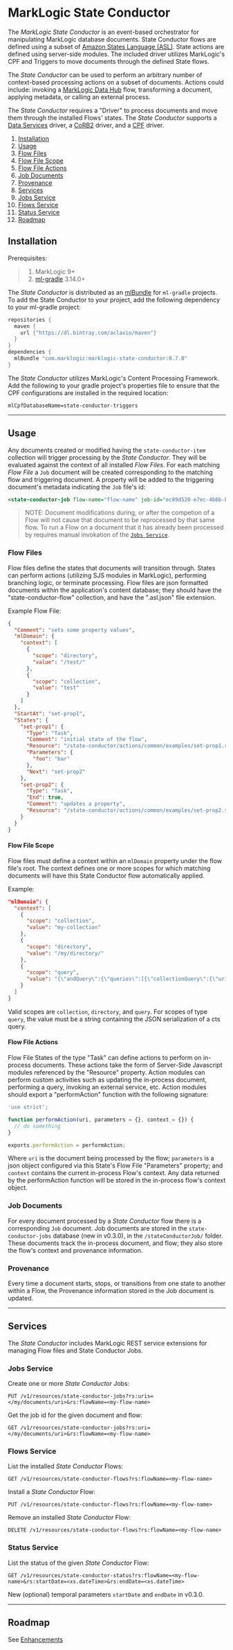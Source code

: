 # MarkLogic State Conductor

The _MarkLogic State Conductor_ is an event-based orchestrator for manipulating MarkLogic database documents.
State Conductor flows are defined using a subset of [Amazon States Language (ASL)](https://states-language.net/spec.html). State actions are defined using server-side modules. The included driver utilizes MarkLogic's CPF and Triggers to move documents through the defined State flows.

The _State Conductor_ can be used to perform an arbitrary number of context-based processing actions on a subset of documents. Actions could include: invoking a [MarkLogic Data Hub](https://docs.marklogic.com/datahub/) flow, transforming a document, applying metadata, or calling an external process.

The _State Conductor_ requires a "Driver" to process documents and move them through the installed Flows' states. The _State Conductor_ supports a [Data Services](https://github.com/aclavio/marklogic-state-conductor/tree/develop/state-conductor-dataservices) driver, a [CoRB2](https://github.com/marklogic-community/corb2) driver, and a [CPF](https://docs.marklogic.com/guide/cpf) driver.

1. [Installation](#installation)
2. [Usage](#usage)
3. [Flow Files](#flow-files)
4. [Flow File Scope](#flow-file-scope)
5. [Flow File Actions](#flow-file-actions)
6. [Job Documents](#job-documents)
7. [Provenance](#provenance)
8. [Services](#services)
9. [Jobs Service](#jobs-service)
10. [Flows Service](#flows-service)
11. [Status Service](#status-service)
12. [Roadmap](#roadmap)

## Installation <a name="installation"></a>

Prerequisites:

> 1. MarkLogic 9+
> 2. [ml-gradle](https://github.com/marklogic-community/ml-gradle) 3.14.0+

The _State Conductor_ is distributed as an [mlBundle](https://github.com/marklogic-community/ml-gradle/wiki/Bundles) for `ml-gradle` projects. To add the State Conductor to your project, add the following dependency to your ml-gradle project:

```groovy
repositories {
  maven {
    url {"https://dl.bintray.com/aclavio/maven"}
  }
}
dependencies {
  mlBundle "com.marklogic:marklogic-state-conductor:0.7.0"
}
```

The _State Conductor_ utilizes MarkLogic's Content Processing Framework. Add the following to your gradle project's properties file to ensure that the CPF configurations are installed in the required location:

```
mlCpfDatabaseName=state-conductor-triggers
```

---

## Usage <a name="usage"></a>

Any documents created or modified having the `state-conductor-item` collection will trigger processing by the _State Conductor_. They will be evaluated against the context of all installed _Flow Files_. For each matching _Flow File_ a `Job` document will be created corresponding to the matching flow and triggering document. A property will be added to the triggering document's metadata indicating the `Job` file's id:

```xml
<state-conductor-job flow-name="flow-name" job-id="ec89d520-e7ec-4b6b-ba63-7ea3a85eff02" date="2019-11-08T17:34:28.529Z" />
```

> NOTE: Document modifications during, or after the competion of a Flow will not cause that document to be reprocessed by that same flow. To run a Flow on a document that it has already been processed by requires manual invokation of the [`Jobs Service`](#jobs-service).

### Flow Files <a name="flow-files"></a>

Flow files define the states that documents will transition through. States can perform actions (utilizing SJS modules in MarkLogic), performing branching logic, or terminate processing. Flow files are json formatted documents within the application's content database; they should have the "state-conductor-flow" collection, and have the ".asl.json" file extension.

Example Flow File:

```json
{
  "Comment": "sets some property values",
  "mlDomain": {
    "context": [
      {
        "scope": "directory",
        "value": "/test/"
      },
      {
        "scope": "collection",
        "value": "test"
      }
    ]
  },
  "StartAt": "set-prop1",
  "States": {
    "set-prop1": {
      "Type": "Task",
      "Comment": "initial state of the flow",
      "Resource": "/state-conductor/actions/common/examples/set-prop1.sjs",
      "Parameters": {
        "foo": "bar"
      },
      "Next": "set-prop2"
    },
    "set-prop2": {
      "Type": "Task",
      "End": true,
      "Comment": "updates a property",
      "Resource": "/state-conductor/actions/common/examples/set-prop2.sjs"
    }
  }
}
```

#### Flow File Scope <a name="flow-file-scope"></a>

Flow files must define a context within an `mlDomain` property under the flow file's root. The context defines one or more scopes for which matching documents will have this State Conductor flow automatically applied.

Example:

```json
"mlDomain": {
  "context": [
    {
      "scope": "collection",
      "value": "my-collection"
    },
    {
      "scope": "directory",
      "value": "/my/directory/"
    },
    {
      "scope": "query",
      "value": "{\"andQuery\":{\"queries\":[{\"collectionQuery\":{\"uris\":[\"test\"]}}, {\"elementValueQuery\":{\"element\":[\"name\"], \"text\":[\"John Doe\"], \"options\":[\"lang=en\"]}}]}}"
    }
  ]
}
```

Valid scopes are `collection`, `directory`, and `query`. For scopes of type `query`, the value must be a string containing the JSON serialization of a cts query.

#### Flow File Actions <a name="flow-file-actions"></a>

Flow File States of the type "Task" can define actions to perform on in-process documents. These actions take the form of Server-Side Javascript modules referenced by the "Resource" property. Action modules can perform custom activities such as updating the in-process document, performing a query, invoking an external service, etc. Action modules should export a "performAction" function with the following signature:

```javascript
'use strict';

function performAction(uri, parameters = {}, context = {}) {
  // do something
}

exports.performAction = performAction;
```

Where `uri` is the document being processed by the flow; `parameters` is a json object configured via this State's Flow File "Parameters" property; and `context` contains the current in-process Flow's context. Any data returned by the performAction function will be stored in the in-process flow's context object.

### Job Documents <a name="job-documents"></a>

For every document processed by a _State Conductor_ flow there is a corresponding `Job` document. Job documents are stored in the `state-conductor-jobs` database (new in v0.3.0), in the `/stateConductorJob/` folder. These documents track the in-process document, and flow; they also store the flow's context and provenance information.

### Provenance <a name="provenance"></a>

Every time a document starts, stops, or transitions from one state to another within a Flow, the Provenance information stored in the Job document is updated.

---

## Services <a name="services"></a>

The _State Conductor_ includes MarkLogic REST service extensions for managing Flow files and State Conductor Jobs.

### Jobs Service <a name="jobs-service"></a>

Create one or more _State Conductor_ Jobs:

```
PUT /v1/resources/state-conductor-jobs?rs:uris=</my/documents/uri>&rs:flowName=<my-flow-name>
```

Get the job id for the given document and flow:

```
GET /v1/resources/state-conductor-jobs?rs:uri=</my/documents/uri>&rs:flowName=<my-flow-name>
```

### Flows Service <a name="flows-service"></a>

List the installed _State Conductor_ Flows:

```
GET /v1/resources/state-conductor-flows?rs:flowName=<my-flow-name>
```

Install a _State Conductor_ Flow:

```
PUT /v1/resources/state-conductor-flows?rs:flowName=<my-flow-name>
```

Remove an installed _State Conductor_ Flow:

```
DELETE /v1/resources/state-conductor-flows?rs:flowName=<my-flow-name>
```

### Status Service <a name="status-service"></a>

List the status of the given _State Conductor_ Flow:

```
GET /v1/resources/state-conductor-status?rs:flowName=<my-flow-name>&rs:startDate=<xs.dateTime>&rs:endDate=<xs.dateTime>
```

New (optional) temporal parameters `startDate` and `endDate` in v0.3.0.

---

## Roadmap <a name="roadmap"></a>

See [Enhancements](https://github.com/aclavio/marklogic-state-conductor/labels/enhancement)
